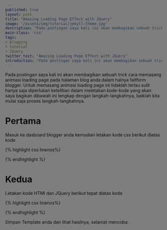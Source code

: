 ```yaml
---
published: true
layout: post
title: "Amazing Loading Page Effect with JQuery"
image: '/assets/img/tutorial/jekyll-theme.jpg'
description: "Pada postingan saya kali ini akan membagikan sebuah trick cara memasang animasi loading page pada halaman blog."
main-class: 'css'
tags:
- blogging
- tutorial
- JQuery
twitter_text: "Amazing Loading Page Effect with JQuery"
introduction: "Pada postingan saya kali ini akan membagikan sebuah trick cara memasang animasi loading page pada halaman blog."
---
```

Pada postingan saya kali ini akan membagikan sebuah trick cara memasang animasi loading page pada halaman blog anda dalam halnya faltform blogger.
Untuk memasang animasi loading page ini tidaklah terlau sulit hanya saja diperlukan ketelitian dalam meletakan kode-kode yang akan saya bagikan dibawah ini lengkap dengan langkah-langkahnya, baiklah kita mulai saja proses langkah-langkahnya.

# Pertama 

Masuk ke dasboard blogger anda kemudian letakan kode css berikut diatas kode <kbd></head></kbd>

{% highlight css linenos%}
<style>
#cabon-loading {
position: fixed;
z-index: 50;
top: 0; 
left: 0;
width: 100%;
height: 100%;
background: rgba(0,0,0,.5)url(https://4.bp.blogspot.com/-M-krgaJA2G8/VgbHFN2ny1I/AAAAAAAAAIw/SkGB32BRU3g/s1600/loading5.gif)no-repeat center center;
line-height: 350px;
text-align: center;
font-size: 36px;
color: #fff;
text-indent: -9999px;
}
.CABON #cabon-loading { display: none; } 
@media only screen and (device-width: 768px) { 
#loading { position:absolute; width:1040px; min-height:768px; }
}
#cabon-progress-bar {
position: absolute;
top: 0;
left: 0;
background: #de1301;
opacity: 0.8;
width: 0;
height: 5px;
}
#cabon-loader { height: 100%; display: none; }
</style>
{% endhighlight %}

# Kedua

Letakan kode HTMl dan JQuery berikut tepat diatas kode <kbd></body></kbd>

{% highlight css linenos%}
<div id='cabon-loading'><div id='cabon-progress-bar'></div><div id='cabon-loader'></div></div> 
<script type='text/javascript'>
(function($){ $("html").removeClass("CABON"); $("#header").ready(function(){ $("#cabon-progress-bar").stop().animate({ width: "25%" },1500) }); $("#footer").ready(function(){ $("#cabon-progress-bar").stop().animate({ width: "75%" },1500) }); $(window).load(function(){ $("#cabon-progress-bar").stop().animate({ width: "100%" },600,function(){ $("#cabon-loading").fadeOut("fast",function(){ $(this).remove(); }); }); }); })(jQuery); 
</script>
{% endhighlight %}

Simpan Template anda dan lihat hasilnya, selamat mencoba.

